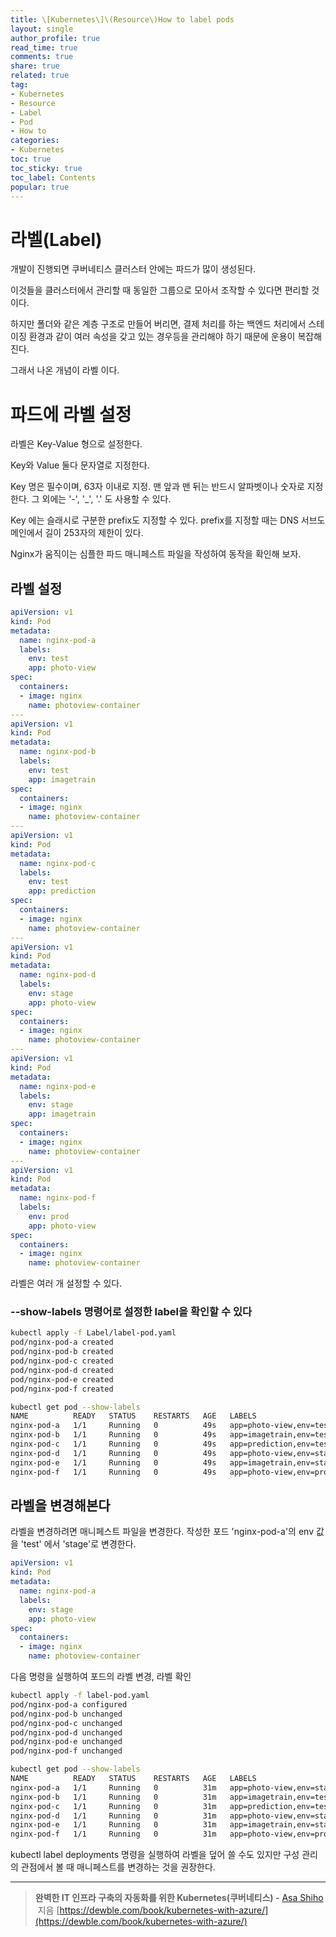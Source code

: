 ```yaml
---
title: \[Kubernetes\]\(Resource\)How to label pods
layout: single
author_profile: true
read_time: true
comments: true
share: true
related: true
tag:
- Kubernetes
- Resource
- Label
- Pod
- How to
categories:
- Kubernetes
toc: true
toc_sticky: true
toc_label: Contents
popular: true
---
```

# 라벨(Label)
개발이 진행되면 쿠버네티스 클러스터 안에는 파드가 많이 생성된다.

이것들을 클러스터에서 관리할 때 동일한 그룹으로 모아서 조작할 수 있다면 편리할 것이다.

하지만 폴더와 같은 계층 구조로 만들어 버리면, 결제 처리를 하는 백엔드 처리에서 스테이징 환경과 같이 여러 속성을 갖고 있는 경우등을 관리해야 하기 때문에 운용이 복잡해진다.

그래서 나온 개념이 라벨 이다.

# 파드에 라벨 설정

라벨은 Key-Value 형으로 설정한다. 

Key와 Value 둘다 문자열로 지정한다. 

Key 명은 필수이며, 63자 이내로 지정. 맨 앞과 맨 뒤는 반드시 알파벳이나 숫자로 지정한다. 그 외에는 '-', '_', '.' 도 사용할 수 있다.

Key 에는 슬래시로 구분한 prefix도 지정할 수 있다. prefix를 지정할 때는 DNS 서브도메인에서 길이 253자의 제한이 있다.

Nginx가 움직이는 심플한 파드 매니페스트 파일을 작성하여 동작을 확인해 보자.

## 라벨 설정

```yaml
apiVersion: v1
kind: Pod
metadata:
  name: nginx-pod-a
  labels:
    env: test
    app: photo-view
spec:
  containers:
  - image: nginx
    name: photoview-container
---
apiVersion: v1
kind: Pod
metadata:
  name: nginx-pod-b
  labels:
    env: test
    app: imagetrain
spec:
  containers:
  - image: nginx
    name: photoview-container
---
apiVersion: v1
kind: Pod
metadata:
  name: nginx-pod-c
  labels:
    env: test
    app: prediction
spec:
  containers:
  - image: nginx
    name: photoview-container
---
apiVersion: v1
kind: Pod
metadata:
  name: nginx-pod-d
  labels:
    env: stage
    app: photo-view
spec:
  containers:
  - image: nginx
    name: photoview-container
---
apiVersion: v1
kind: Pod
metadata:
  name: nginx-pod-e
  labels:
    env: stage
    app: imagetrain
spec:
  containers:
  - image: nginx
    name: photoview-container
---
apiVersion: v1
kind: Pod
metadata:
  name: nginx-pod-f
  labels:
    env: prod
    app: photo-view
spec:
  containers:
  - image: nginx
    name: photoview-container
```

라벨은 여러 개 설정할 수 있다.

### --show-labels 명령어로 설정한 label을 확인할 수 있다

```bash
kubectl apply -f Label/label-pod.yaml 
pod/nginx-pod-a created
pod/nginx-pod-b created
pod/nginx-pod-c created
pod/nginx-pod-d created
pod/nginx-pod-e created
pod/nginx-pod-f created

kubectl get pod --show-labels      
NAME          READY   STATUS    RESTARTS   AGE   LABELS
nginx-pod-a   1/1     Running   0          49s   app=photo-view,env=test
nginx-pod-b   1/1     Running   0          49s   app=imagetrain,env=test
nginx-pod-c   1/1     Running   0          49s   app=prediction,env=test
nginx-pod-d   1/1     Running   0          49s   app=photo-view,env=stage
nginx-pod-e   1/1     Running   0          49s   app=imagetrain,env=stage
nginx-pod-f   1/1     Running   0          49s   app=photo-view,env=prod
```

## 라벨을 변경해본다

라벨을 변경하려면 매니페스트 파일을 변경한다. 작성한 포드 'nginx-pod-a'의 env 값을 'test' 에서 'stage'로 변경한다.

```yaml
apiVersion: v1
kind: Pod
metadata:
  name: nginx-pod-a
  labels:
    env: stage
    app: photo-view
spec:
  containers:
  - image: nginx
    name: photoview-container
```

다음 명령을 실행하여 포드의 라벨 변경, 라벨 확인

```bash
kubectl apply -f label-pod.yaml
pod/nginx-pod-a configured
pod/nginx-pod-b unchanged
pod/nginx-pod-c unchanged
pod/nginx-pod-d unchanged
pod/nginx-pod-e unchanged
pod/nginx-pod-f unchanged

kubectl get pod --show-labels
NAME          READY   STATUS    RESTARTS   AGE   LABELS
nginx-pod-a   1/1     Running   0          31m   app=photo-view,env=stage
nginx-pod-b   1/1     Running   0          31m   app=imagetrain,env=test
nginx-pod-c   1/1     Running   0          31m   app=prediction,env=test
nginx-pod-d   1/1     Running   0          31m   app=photo-view,env=stage
nginx-pod-e   1/1     Running   0          31m   app=imagetrain,env=stage
nginx-pod-f   1/1     Running   0          31m   app=photo-view,env=prod
```

kubectl label deployments 명령을 실행하여 라벨을 덮어 쓸 수도 있지만 구성 관리의 관점에서 볼 때 매니페스트를 변경하는 것을 권장한다.

---

> **완벽한 IT 인프라 구축의 자동화를 위한 Kubernetes(쿠버네티스) -** [Asa Shiho](http://www.kyobobook.co.kr/product/detailViewKor.laf?ejkGb=KOR&mallGb=KOR&barcode=9788956748412&orderClick=LAG&Kc=#)
 지음
[https://dewble.com/book/kubernetes-with-azure/](https://dewble.com/book/kubernetes-with-azure/)
> 